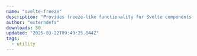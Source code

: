 ```yaml
---
name: "svelte-freeze"
description: "Provides freeze-like functionality for Svelte components."
author: "externdefs"
downloads: 50
updated: "2025-03-22T09:49:25.844Z"
tags: 
  - utility
---
```

